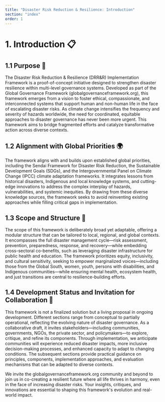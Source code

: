 ```yaml
---
title: "Disaster Risk Reduction & Resilience: Introduction"
section: "index"
order: 1
---
```


# 1. Introduction 📋

## 1.1 Purpose 🎯
The Disaster Risk Reduction & Resilience (DRR&R) Implementation Framework is a proof-of-concept initiative designed to strengthen disaster resilience within multi-level governance systems. Developed as part of the Global Governance Framework (globalgovernanceframework.org), this framework emerges from a vision to foster ethical, compassionate, and interconnected systems that support human and non-human life in the face of escalating disaster risks. As climate change intensifies the frequency and severity of hazards worldwide, the need for coordinated, equitable approaches to disaster governance has never been more urgent. This framework aims to bridge fragmented efforts and catalyze transformative action across diverse contexts.

## 1.2 Alignment with Global Priorities 🌍
The framework aligns with and builds upon established global priorities, including the Sendai Framework for Disaster Risk Reduction, the Sustainable Development Goals (SDGs), and the Intergovernmental Panel on Climate Change (IPCC) climate adaptation frameworks. It integrates lessons from historical disasters, Indigenous and local knowledge systems, and cutting-edge innovations to address the complex interplay of hazards, vulnerabilities, and systemic inequities. By drawing from these diverse knowledge sources, the framework seeks to avoid reinventing existing approaches while filling critical gaps in implementation.

## 1.3 Scope and Structure 🔬
The scope of this framework is deliberately broad yet adaptable, offering a modular structure that can be tailored to local, regional, and global contexts. It encompasses the full disaster management cycle—risk assessment, prevention, preparedness, response, and recovery—while embedding cross-sectoral co-benefits, such as leveraging disaster infrastructure for public health and education. The framework prioritizes equity, inclusivity, and cultural sensitivity, seeking to empower marginalized voices—including those from the Global South, women, youth, persons with disabilities, and Indigenous communities—while ensuring mental health, ecosystem health, and just transitions are central to resilience-building efforts.

## 1.4 Development Status and Invitation for Collaboration 🤝
This framework is not a finalized solution but a living proposal in ongoing development. Different sections range from conceptual to partially operational, reflecting the evolving nature of disaster governance. As a collaborative draft, it invites stakeholders—including communities, governments, NGOs, the private sector, and policymakers—to explore, critique, and refine its components. Through implementation, we anticipate communities will experience reduced disaster impacts, more inclusive decision-making processes, and enhanced capacity to adapt to changing conditions. The subsequent sections provide practical guidance on principles, components, implementation approaches, and evaluation mechanisms that can be adapted to diverse contexts.

We invite the globalgovernanceframework.org community and beyond to join us in co-creating a resilient future where all life thrives in harmony, even in the face of increasing disaster risks. Your insights, critiques, and innovations are essential to shaping this framework's evolution and real-world impact.

